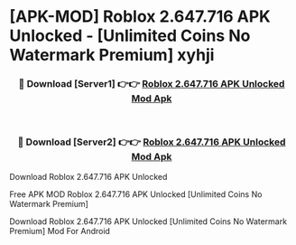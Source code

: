 # [APK-MOD] Roblox 2.647.716 APK Unlocked - [Unlimited Coins No Watermark Premium] xyhji



<div align="center">
<h3>🔴 Download [Server1] 👉👉 <a href="https://momento.my/?title=Roblox_2.647.716_APK_Unlocked">Roblox 2.647.716 APK Unlocked Mod Apk</a></h3><br>

<h3>🔴 Download [Server2] 👉👉 <a href="https://momento.my/?title=Roblox_2.647.716_APK_Unlocked">Roblox 2.647.716 APK Unlocked Mod Apk</a></h3>
</div>



Download Roblox 2.647.716 APK Unlocked 

Free APK MOD Roblox 2.647.716 APK Unlocked [Unlimited Coins No Watermark Premium]

Download Roblox 2.647.716 APK Unlocked [Unlimited Coins No Watermark Premium] Mod For Android
